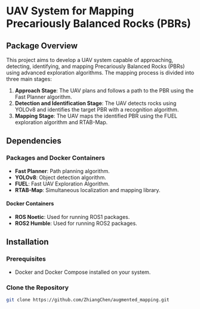 # UAV System for Mapping Precariously Balanced Rocks (PBRs)


## Package Overview


This project aims to develop a UAV system capable of approaching, detecting, identifying, and mapping Precariously Balanced Rocks (PBRs) using advanced exploration algorithms. The mapping process is divided into three main stages:


1. **Approach Stage**: The UAV plans and follows a path to the PBR using the Fast Planner algorithm.
2. **Detection and Identification Stage**: The UAV detects rocks using YOLOv8 and identifies the target PBR with a recognition algorithm.
3. **Mapping Stage**: The UAV maps the identified PBR using the FUEL exploration algorithm and RTAB-Map.


## Dependencies


### Packages and Docker Containers


- **Fast Planner**: Path planning algorithm.
- **YOLOv8**: Object detection algorithm.
- **FUEL**: Fast UAV Exploration Algorithm.
- **RTAB-Map**: Simultaneous localization and mapping library.


#### Docker Containers


- **ROS Noetic**: Used for running ROS1 packages.
- **ROS2 Humble**: Used for running ROS2 packages.


## Installation


### Prerequisites


- Docker and Docker Compose installed on your system.


### Clone the Repository


```sh
git clone https://github.com/ZhiangChen/augmented_mapping.git
```
